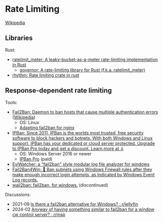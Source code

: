 # Rate Limiting
[Wikipedia](https://en.wikipedia.org/wiki/Rate_limiting)

## Libraries
Rust:
- [ratelimit\_meter: A leaky-bucket-as-a-meter rate-limiting implementation in Rust](https://github.com/antifuchs/ratelimit_meter)
  - [governor: A rate-limiting library for Rust (f.k.a. ratelimit\_meter)](https://github.com/boinkor-net/governor)
- [rhythm: Rate limiting crate in rust](https://github.com/edmundselliot/rhythm)

## Response-dependent rate limiting
Tools:
- [Fail2Ban: Daemon to ban hosts that cause multiple authentication errors](https://github.com/fail2ban/fail2ban) ([Wikipedia](https://en.wikipedia.org/wiki/Fail2ban))
  - OS: Linux
  - [Adapting fail2ban for nginx](https://forum.nginx.org/read.php?11,223078,247238)
- [IPBan: Since 2011, IPBan is the worlds most trusted, free security software to block hackers and botnets. With both Windows and Linux support, IPBan has your dedicated or cloud server protected. Upgrade to IPBan Pro today and get a discount. Learn more at ↓](https://github.com/digitalruby/ipban)
  - OS: Windows Server 2016 or newer
  - [IPBan Pro](https://ipban.com/) (paid)
- [EvlWatcher: a "fail2ban" style modular log file analyzer for windows](https://github.com/devnulli/EvlWatcher)
- [Fail2Ban4Win: 🧱 Ban subnets using Windows Firewall rules after they make enough incorrect login attempts, as indicated by Windows Event Log records.](https://github.com/Aldaviva/Fail2Ban4Win)
- [wail2ban: fail2ban, for windows.](https://github.com/glasnt/wail2ban) (discontinued)

Discussions:
- 2021-09 [Is there a fail2ban alternative for Windows? : r/jellyfin](https://www.reddit.com/r/jellyfin/comments/plfjc9/is_there_a_fail2ban_alternative_for_windows/)
- 2024-02 [Anyway of having something similar to fail2ban for a window cw control server? : r/msp](https://www.reddit.com/r/msp/comments/1azvdqu/anyway_of_having_something_similar_to_fail2ban/)